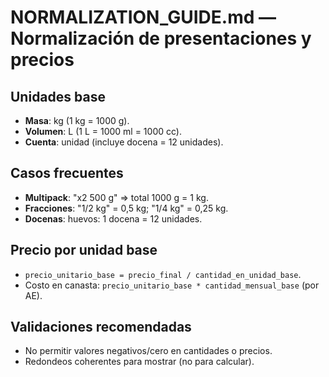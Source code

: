
# NORMALIZATION_GUIDE.md — Normalización de presentaciones y precios

## Unidades base
- **Masa**: kg (1 kg = 1000 g).
- **Volumen**: L (1 L = 1000 ml = 1000 cc).
- **Cuenta**: unidad (incluye docena = 12 unidades).

## Casos frecuentes
- **Multipack**: "x2 500 g" ⇒ total 1000 g = 1 kg.
- **Fracciones**: "1/2 kg" = 0,5 kg; "1/4 kg" = 0,25 kg.
- **Docenas**: huevos: 1 docena = 12 unidades.

## Precio por unidad base
- `precio_unitario_base = precio_final / cantidad_en_unidad_base`.
- Costo en canasta: `precio_unitario_base * cantidad_mensual_base` (por AE).

## Validaciones recomendadas
- No permitir valores negativos/cero en cantidades o precios.
- Redondeos coherentes para mostrar (no para calcular).
